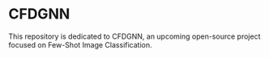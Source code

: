 # CFDGNN
This repository is dedicated to CFDGNN, an upcoming open-source project focused on Few-Shot Image Classification. 
